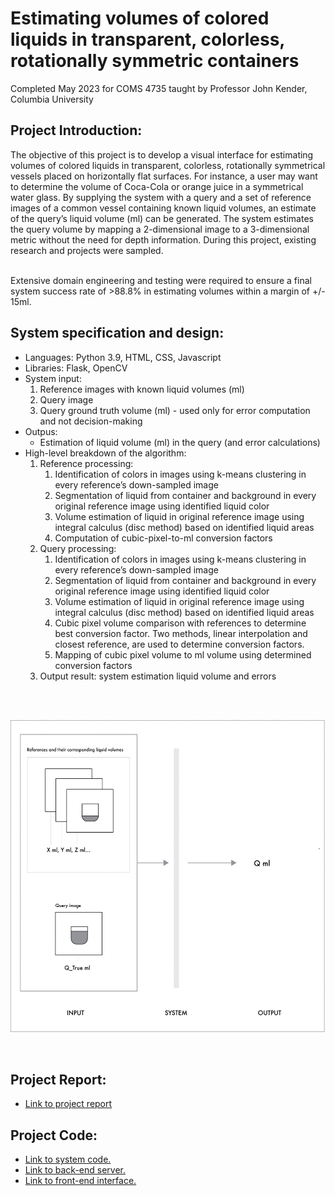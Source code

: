 <!-- # COMS4735_project -->

<h1>Estimating volumes of colored liquids in transparent, colorless, rotationally symmetric containers</h1>

<span>Completed May 2023 for COMS 4735 taught by Professor John Kender, Columbia University</span>

<h2>Project Introduction:</h2>
<span>The objective of this project is to develop a visual interface for estimating volumes of colored liquids in transparent, colorless, rotationally symmetrical vessels placed on horizontally flat surfaces. For instance, a user may want to determine the volume of Coca-Cola or orange juice in a symmetrical water glass. By supplying the system with a query and a set of reference images of a common vessel containing known liquid volumes, an estimate of the query’s liquid volume (ml) can be generated. The system estimates the query volume by mapping a 2-dimensional image to a 3-dimensional metric without the need for depth information. During this project, existing research and projects were sampled. </span>
<br><br>

<span>Extensive domain engineering and testing were required to ensure a final system success rate of >88.8% in estimating volumes within a margin of +/- 15ml.</span>

<h2>System specification and design:</h2>
<ul>
    <li>Languages: Python 3.9, HTML, CSS, Javascript</li>
    <li>Libraries: Flask, OpenCV</li>
    <li>System input: 
        <ol>
            <li>Reference images with known liquid volumes (ml)</li>
            <li>Query image</li>
            <li>Query ground truth volume (ml) - used only for error computation and not decision-making</li>
        </ol>
    </li>
    <li>Outpus:
        <ul>
            <li>Estimation of liquid volume (ml) in the query (and error calculations)</li>
        </ul>
    </li>
    <li>
        High-level breakdown of the algorithm:
        <ol>
        <li>Reference processing:
            <ol>
                <li>Identification of colors in images using k-means clustering in every reference’s down-sampled image</li>
                <li>Segmentation of liquid from container and background in every original reference image using identified liquid color</li>
                <li>Volume estimation of liquid in original reference image using integral calculus (disc method) based on identified liquid areas</li>
                <li>Computation of cubic-pixel-to-ml conversion factors</li>
            </ol>
        </li>
        <li>Query processing:
            <ol>
                <li>Identification of colors in images using k-means clustering in every reference’s down-sampled image</li>
                <li>Segmentation of liquid from container and background in every original reference image using identified liquid color</li>
                <li>Volume estimation of liquid in original reference image using integral calculus (disc method) based on identified liquid areas</li>
                <li>Cubic pixel volume comparison with references to determine best conversion factor. Two methods, linear interpolation and closest reference, are used to determine conversion factors.</li>
                <li>Mapping of cubic pixel volume to ml volume using determined conversion factors</li>
            </ol>
        </li>
        <li>Output result: system estimation liquid volume and errors</li>
    </ol>
    </li>
</ul>

<br><br>
<p align="center">
  <img src="./system_design.jpg" height="500">
</p>
<br>

<h2>Project Report:</h2>
<ul>
    <li><a href="./kl3285_project_report.pdf">Link to project report</a></li>
</ul>

<h2>Project Code:</h2>
<ul>
    <li><a href="system.py">Link to system code.</a></li>
    <li><a href="app.py">Link to back-end server.</a></li>
    <li><a href="index.html">Link to front-end interface.</a></li>
</ul>
